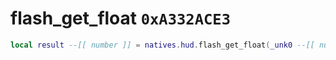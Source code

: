 # flash_get_float `0xA332ACE3`

```lua
local result --[[ number ]] = natives.hud.flash_get_float(_unk0 --[[ number ]], _unk1 --[[ number ]])
```